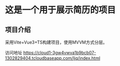 # 这是一个用于展示简历的项目

## 项目介绍

采用Vite+Vue3+TS构建项目，使用MVVM方式分层。

访问地址 https://cloud1-3gw4vwva1b9bcb07-1302829404.tcloudbaseapp.com/ljq/index.html